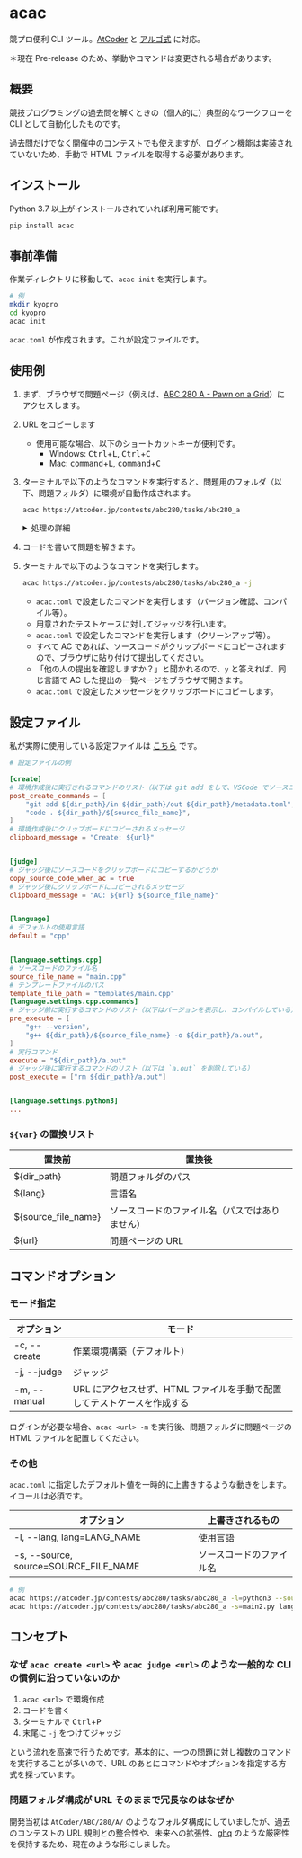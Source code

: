 # acac

競プロ便利 CLI ツール。[AtCoder](https://atcoder.jp/) と [アルゴ式](https://algo-method.com/) に対応。

＊現在 Pre-release のため、挙動やコマンドは変更される場合があります。

## 概要

競技プログラミングの過去問を解くときの（個人的に）典型的なワークフローを CLI として自動化したものです。

過去問だけでなく開催中のコンテストでも使えますが、ログイン機能は実装されていないため、手動で HTML ファイルを取得する必要があります。

## インストール

Python 3.7 以上がインストールされていれば利用可能です。

```sh
pip install acac
```

## 事前準備

作業ディレクトリに移動して、`acac init` を実行します。

```sh
# 例
mkdir kyopro
cd kyopro
acac init
```

`acac.toml` が作成されます。これが設定ファイルです。

## 使用例

1. まず、ブラウザで問題ページ（例えば、[ABC 280 A - Pawn on a Grid](https://atcoder.jp/contests/abc280/tasks/abc280_a)）にアクセスします。

1. URL をコピーします

   - 使用可能な場合、以下のショートカットキーが便利です。
     - Windows: <kbd>Ctrl</kbd>+<kbd>L</kbd>, <kbd>Ctrl</kbd>+<kbd>C</kbd>
     - Mac: <kbd>command</kbd>+<kbd>L</kbd>, <kbd>command</kbd>+<kbd>C</kbd>

1. ターミナルで以下のようなコマンドを実行すると、問題用のフォルダ（以下、問題フォルダ）に環境が自動作成されます。

   ```sh
   acac https://atcoder.jp/contests/abc280/tasks/abc280_a
   ```

   <details><summary>処理の詳細</summary>

   - 問題フォルダを作成します。
   - ソースコードのテンプレートファイルが用意されていれば、そのファイルをコピーします。そうでなければ、ソースコード用の空ファイルを作成します。
   - （`cache.html` が無ければ）問題ページにアクセスし、HTML ファイルを `cache.html` として保存します。
   - `metadata.toml` を作成します。
     - 問題ページの URL とタイトルが格納されます。
   - 問題ページ中からサンプルのテストケースを抽出し、テキストファイルとして保存します。
   - `acac.toml` で設定したコマンドを実行します。
   - `acac.toml` で設定したメッセージをクリップボードにコピーします。
     - 私は Git のコミットメッセージを設定しています。

   </details>

1. コードを書いて問題を解きます。

1. ターミナルで以下のようなコマンドを実行します。

   ```sh
   acac https://atcoder.jp/contests/abc280/tasks/abc280_a -j
   ```

   - `acac.toml` で設定したコマンドを実行します（バージョン確認、コンパイル等）。
   - 用意されたテストケースに対してジャッジを行います。
   - `acac.toml` で設定したコマンドを実行します（クリーンアップ等）。
   - すべて AC であれば、ソースコードがクリップボードにコピーされますので、ブラウザに貼り付けて提出してください。
   - 「他の人の提出を確認しますか？」と聞かれるので、`y` と答えれば、同じ言語で AC した提出の一覧ページをブラウザで開きます。
   - `acac.toml` で設定したメッセージをクリップボードにコピーします。

## 設定ファイル

私が実際に使用している設定ファイルは [こちら](https://github.com/seijinrosen/kyopro/blob/main/acac.toml) です。

```toml
# 設定ファイルの例

[create]
# 環境作成後に実行されるコマンドのリスト（以下は git add をして、VSCode でソースコード用のファイルを開いている）
post_create_commands = [
    "git add ${dir_path}/in ${dir_path}/out ${dir_path}/metadata.toml",
    "code . ${dir_path}/${source_file_name}",
]
# 環境作成後にクリップボードにコピーされるメッセージ
clipboard_message = "Create: ${url}"


[judge]
# ジャッジ後にソースコードをクリップボードにコピーするかどうか
copy_source_code_when_ac = true
# ジャッジ後にクリップボードにコピーされるメッセージ
clipboard_message = "AC: ${url} ${source_file_name}"


[language]
# デフォルトの使用言語
default = "cpp"


[language.settings.cpp]
# ソースコードのファイル名
source_file_name = "main.cpp"
# テンプレートファイルのパス
template_file_path = "templates/main.cpp"
[language.settings.cpp.commands]
# ジャッジ前に実行するコマンドのリスト（以下はバージョンを表示し、コンパイルしている）
pre_execute = [
    "g++ --version",
    "g++ ${dir_path}/${source_file_name} -o ${dir_path}/a.out",
]
# 実行コマンド
execute = "${dir_path}/a.out"
# ジャッジ後に実行するコマンドのリスト（以下は `a.out` を削除している）
post_execute = ["rm ${dir_path}/a.out"]


[language.settings.python3]
...
```

### `${var}` の置換リスト

| 置換前              | 置換後                                         |
| ------------------- | ---------------------------------------------- |
| ${dir_path}         | 問題フォルダのパス                             |
| ${lang}             | 言語名                                         |
| ${source_file_name} | ソースコードのファイル名（パスではありません） |
| ${url}              | 問題ページの URL                               |

## コマンドオプション

### モード指定

| オプション   | モード                                                                  |
| ------------ | ----------------------------------------------------------------------- |
| -c, --create | 作業環境構築（デフォルト）                                              |
| -j, --judge  | ジャッジ                                                                |
| -m, --manual | URL にアクセスせず、HTML ファイルを手動で配置してテストケースを作成する |

ログインが必要な場合、`acac <url> -m` を実行後、問題フォルダに問題ページの HTML ファイルを配置してください。

### その他

`acac.toml` に指定したデフォルト値を一時的に上書きするような動きをします。イコールは必須です。

| オプション                            | 上書きされるもの         |
| ------------------------------------- | ------------------------ |
| -l, --lang, lang=LANG_NAME            | 使用言語                 |
| -s, --source, source=SOURCE_FILE_NAME | ソースコードのファイル名 |

```sh
# 例
acac https://atcoder.jp/contests/abc280/tasks/abc280_a -l=python3 --source=main2.py
acac https://atcoder.jp/contests/abc280/tasks/abc280_a -s=main2.py lang=python3 --judge
```

## コンセプト

### なぜ `acac create <url>` や `acac judge <url>` のような一般的な CLI の慣例に沿っていないのか

1. `acac <url>` で環境作成
1. コードを書く
1. ターミナルで <kbd>Ctrl</kbd>+<kbd>P</kbd>
1. 末尾に `-j` をつけてジャッジ

という流れを高速で行うためです。基本的に、一つの問題に対し複数のコマンドを実行することが多いので、URL のあとにコマンドやオプションを指定する方式を採っています。

### 問題フォルダ構成が URL そのままで冗長なのはなぜか

開発当初は `AtCoder/ABC/280/A/` のようなフォルダ構成にしていましたが、過去のコンテストの URL 規則との整合性や、未来への拡張性、[ghq](https://github.com/x-motemen/ghq) のような厳密性を保持するため、現在のような形にしました。
